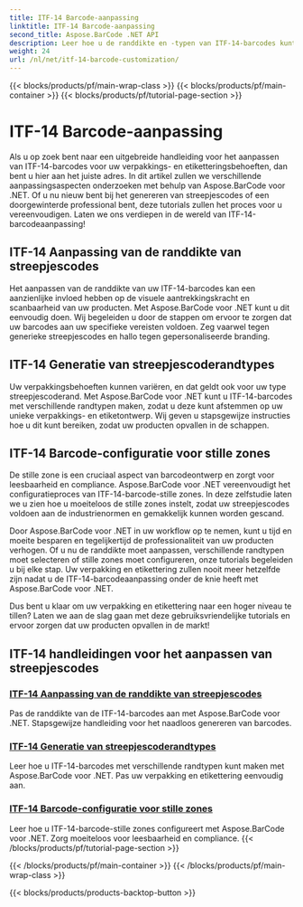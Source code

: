 ```yaml
---
title: ITF-14 Barcode-aanpassing
linktitle: ITF-14 Barcode-aanpassing
second_title: Aspose.BarCode .NET API
description: Leer hoe u de randdikte en -typen van ITF-14-barcodes kunt aanpassen met Aspose.BarCode voor .NET. Optimaliseer moeiteloos uw verpakking en etikettering.
weight: 24
url: /nl/net/itf-14-barcode-customization/
---
```


{{< blocks/products/pf/main-wrap-class >}}
{{< blocks/products/pf/main-container >}}
{{< blocks/products/pf/tutorial-page-section >}}

# ITF-14 Barcode-aanpassing

Als u op zoek bent naar een uitgebreide handleiding voor het aanpassen van ITF-14-barcodes voor uw verpakkings- en etiketteringsbehoeften, dan bent u hier aan het juiste adres. In dit artikel zullen we verschillende aanpassingsaspecten onderzoeken met behulp van Aspose.BarCode voor .NET. Of u nu nieuw bent bij het genereren van streepjescodes of een doorgewinterde professional bent, deze tutorials zullen het proces voor u vereenvoudigen. Laten we ons verdiepen in de wereld van ITF-14-barcodeaanpassing!

## ITF-14 Aanpassing van de randdikte van streepjescodes
Het aanpassen van de randdikte van uw ITF-14-barcodes kan een aanzienlijke invloed hebben op de visuele aantrekkingskracht en scanbaarheid van uw producten. Met Aspose.BarCode voor .NET kunt u dit eenvoudig doen. Wij begeleiden u door de stappen om ervoor te zorgen dat uw barcodes aan uw specifieke vereisten voldoen. Zeg vaarwel tegen generieke streepjescodes en hallo tegen gepersonaliseerde branding.

## ITF-14 Generatie van streepjescoderandtypes
Uw verpakkingsbehoeften kunnen variëren, en dat geldt ook voor uw type streepjescoderand. Met Aspose.BarCode voor .NET kunt u ITF-14-barcodes met verschillende randtypen maken, zodat u deze kunt afstemmen op uw unieke verpakkings- en etiketontwerp. Wij geven u stapsgewijze instructies hoe u dit kunt bereiken, zodat uw producten opvallen in de schappen.

## ITF-14 Barcode-configuratie voor stille zones
De stille zone is een cruciaal aspect van barcodeontwerp en zorgt voor leesbaarheid en compliance. Aspose.BarCode voor .NET vereenvoudigt het configuratieproces van ITF-14-barcode-stille zones. In deze zelfstudie laten we u zien hoe u moeiteloos de stille zones instelt, zodat uw streepjescodes voldoen aan de industrienormen en gemakkelijk kunnen worden gescand.

Door Aspose.BarCode voor .NET in uw workflow op te nemen, kunt u tijd en moeite besparen en tegelijkertijd de professionaliteit van uw producten verhogen. Of u nu de randdikte moet aanpassen, verschillende randtypen moet selecteren of stille zones moet configureren, onze tutorials begeleiden u bij elke stap. Uw verpakking en etikettering zullen nooit meer hetzelfde zijn nadat u de ITF-14-barcodeaanpassing onder de knie heeft met Aspose.BarCode voor .NET.

Dus bent u klaar om uw verpakking en etikettering naar een hoger niveau te tillen? Laten we aan de slag gaan met deze gebruiksvriendelijke tutorials en ervoor zorgen dat uw producten opvallen in de markt!
## ITF-14 handleidingen voor het aanpassen van streepjescodes
### [ITF-14 Aanpassing van de randdikte van streepjescodes](./itf-14-barcode-border-thickness-customization/)
Pas de randdikte van de ITF-14-barcodes aan met Aspose.BarCode voor .NET. Stapsgewijze handleiding voor het naadloos genereren van barcodes.
### [ITF-14 Generatie van streepjescoderandtypes](./itf-14-barcode-border-type-generation/)
Leer hoe u ITF-14-barcodes met verschillende randtypen kunt maken met Aspose.BarCode voor .NET. Pas uw verpakking en etikettering eenvoudig aan.
### [ITF-14 Barcode-configuratie voor stille zones](./itf-14-barcode-quiet-zone-configuration/)
Leer hoe u ITF-14-barcode-stille zones configureert met Aspose.BarCode voor .NET. Zorg moeiteloos voor leesbaarheid en compliance.
{{< /blocks/products/pf/tutorial-page-section >}}

{{< /blocks/products/pf/main-container >}}
{{< /blocks/products/pf/main-wrap-class >}}

{{< blocks/products/products-backtop-button >}}
